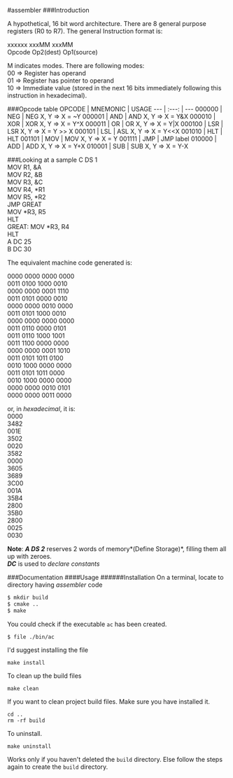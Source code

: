 #assembler
###Introduction

A hypothetical, 16 bit word architecture. There are 8 general purpose registers (R0 to R7). 
The general Instruction format is: 

xxxxxx	xxxMM	xxxMM	
Opcode	Op2(dest)	Op1(source)

M indicates modes. There are following modes:	
00 => Register has operand	
01 => Register has pointer to operand	
10 => Immediate value (stored in the next 16 bits immediately following this instruction in hexadecimal).	

###Opcode table
OPCODE |  MNEMONIC	|   USAGE
--- | :---: | ---
000000 |	NEG |	NEG X, Y => X = ~Y
000001 |	AND |	AND X, Y => X = Y&X
000010 |	XOR	| XOR X, Y => X = Y^X
000011	| OR	| OR X, Y => X = Y|X
000100	| LSR 	| LSR X, Y => X = Y >> X
000101	| LSL 	| ASL X, Y => X = Y<<X
001010	| HLT 	| HLT
001101	| MOV 	| MOV X, Y => X = Y
001111	| JMP	| JMP label
010000	| ADD |	ADD X, Y => X = Y+X
010001	| SUB |	SUB X, Y => X = Y-X

###Looking at a sample
C DS 1		
MOV R1, &A	
MOV R2, &B	
MOV R3, &C	
MOV R4, *R1			
MOV R5, *R2			
JMP GREAT			
MOV *R3, R5			
HLT						
GREAT: MOV *R3, R4				
HLT			
A DC 25			
B DC 30			

The equivalent machine code generated is: 	

0000 0000 0000 0000		
0011 0100 1000 0010		
0000 0000 0001 1110		
0011 0101 0000 0010		
0000 0000 0010 0000		
0011 0101 1000 0010		
0000 0000 0000 0000		
0011 0110 0000 0101		
0011 0110 1000 1001		
0011 1100 0000 0000		
0000 0000 0001 1010		
0011 0101 1011 0100		
0010 1000 0000 0000		
0011 0101 1011 0000		
0010 1000 0000 0000		
0000 0000 0010 0101		
0000 0000 0011 0000		
	
or, in *hexadecimal*, it is:	
0000	
3482	
001E	
3502	
0020	
3582	
0000	
3605	
3689	
3C00	
001A	
35B4	
2800	
35B0	
2800	
0025	
0030	
	
**Note**: ***A DS 2*** reserves 2 words of memory*(Define Storage)*, filling them all up with zeroes.	
			***DC*** is used to *declare constants*
			
###Documentation
####Usage
######Installation
On a terminal, locate to directory having *assembler* code
```bash
$ mkdir build
$ cmake ..
$ make
```
You could check if the executable `ac` has been created.
```
$ file ./bin/ac
```
I'd suggest installing the file
```
make install
```
To clean up the build files
```
make clean
```
If you want to clean project build files.
Make sure you have installed it.
```
cd ..
rm -rf build 
```
To uninstall.
```
make uninstall
```
Works only if you haven't deleted the `build` directory. Else follow the steps again to create the `build` directory.
